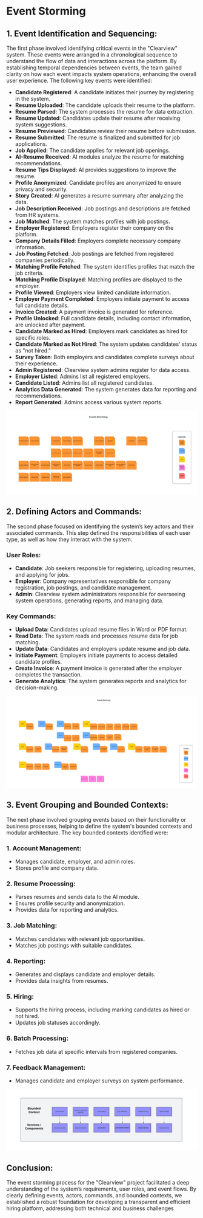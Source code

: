# Event Storming
 
## 1. Event Identification and Sequencing:
The first phase involved identifying critical events in the "Clearview" system. These events were arranged in a chronological sequence to understand the flow of data and interactions across the platform. By establishing temporal dependencies between events, the team gained clarity on how each event impacts system operations, enhancing the overall user experience. The following key events were identified:
 
- **Candidate Registered**: A candidate initiates their journey by registering in the system.
- **Resume Uploaded**: The candidate uploads their resume to the platform.
- **Resume Parsed**: The system processes the resume for data extraction.
- **Resume Updated**: Candidates update their resume after receiving system suggestions.
- **Resume Previewed**: Candidates review their resume before submission.
- **Resume Submitted**: The resume is finalized and submitted for job applications.
- **Job Applied**: The candidate applies for relevant job openings.
- **AI-Resume Received**: AI modules analyze the resume for matching recommendations.
- **Resume Tips Displayed**: AI provides suggestions to improve the resume.
- **Profile Anonymized**: Candidate profiles are anonymized to ensure privacy and security.
- **Story Created**: AI generates a resume summary after analyzing the data.
- **Job Description Received**: Job postings and descriptions are fetched from HR systems.
- **Job Matched**: The system matches profiles with job postings.
- **Employer Registered**: Employers register their company on the platform.
- **Company Details Filled**: Employers complete necessary company information.
- **Job Posting Fetched**: Job postings are fetched from registered companies periodically.
- **Matching Profile Fetched**: The system identifies profiles that match the job criteria.
- **Matching Profile Displayed**: Matching profiles are displayed to the employer.
- **Profile Viewed**: Employers view limited candidate information.
- **Employer Payment Completed**: Employers initiate payment to access full candidate details.
- **Invoice Created**: A payment invoice is generated for reference.
- **Profile Unlocked**: Full candidate details, including contact information, are unlocked after payment.
- **Candidate Marked as Hired**: Employers mark candidates as hired for specific roles.
- **Candidate Marked as Not Hired**: The system updates candidates' status as "not hired."
- **Survey Taken**: Both employers and candidates complete surveys about their experience.
- **Admin Registered**: Clearview system admins register for data access.
- **Employer Listed**: Admins list all registered employers.
- **Candidate Listed**: Admins list all registered candidates.
- **Analytics Data Generated**: The system generates data for reporting and recommendations.
- **Report Generated**: Admins access various system reports.
 
<img src="Event Storming 1.png" alt="Event Storming 1"/>
 
## 2. Defining Actors and Commands:
The second phase focused on identifying the system’s key actors and their associated commands. This step defined the responsibilities of each user type, as well as how they interact with the system.
 
### User Roles:
- **Candidate**: Job seekers responsible for registering, uploading resumes, and applying for jobs.
- **Employer**: Company representatives responsible for company registration, job postings, and candidate management.
- **Admin**: Clearview system administrators responsible for overseeing system operations, generating reports, and managing data.
 
### Key Commands:
- **Upload Data**: Candidates upload resume files in Word or PDF format.
- **Read Data**: The system reads and processes resume data for job matching.
- **Update Data**: Candidates and employers update resume and job data.
- **Initiate Payment**: Employers initiate payments to access detailed candidate profiles.
- **Create Invoice**: A payment invoice is generated after the employer completes the transaction.
- **Generate Analytics**: The system generates reports and analytics for decision-making.
 
<img src="Event Storming 2.png" alt="Event Storming 2"/>
 
## 3. Event Grouping and Bounded Contexts:
The next phase involved grouping events based on their functionality or business processes, helping to define the system's bounded contexts and modular architecture. The key bounded contexts identified were:
 
### 1. **Account Management**:
- Manages candidate, employer, and admin roles.
- Stores profile and company data.
 
### 2. **Resume Processing**:
- Parses resumes and sends data to the AI module.
- Ensures profile security and anonymization.
- Provides data for reporting and analytics.
 
### 3. **Job Matching**:
- Matches candidates with relevant job opportunities.
- Matches job postings with suitable candidates.
 
### 4. **Reporting**:
- Generates and displays candidate and employer details.
- Provides data insights from resumes.
 
### 5. **Hiring**:
- Supports the hiring process, including marking candidates as hired or not hired.
- Updates job statuses accordingly.
 
### 6. **Batch Processing**:
- Fetches job data at specific intervals from registered companies.
 
### 7. **Feedback Management**:
- Manages candidate and employer surveys on system performance.
 
<img src="Event Storming 4.png" alt="Event Storming 4"/>
 
## Conclusion:
The event storming process for the "Clearview" project facilitated a deep understanding of the system’s requirements, user roles, and event flows. By clearly defining events, actors, commands, and bounded contexts, we established a robust foundation for developing a transparent and efficient hiring platform, addressing both technical and business challenges
